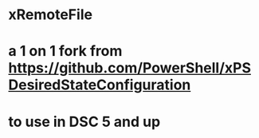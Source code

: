 # xRemoteFile
# a 1 on 1 fork from https://github.com/PowerShell/xPSDesiredStateConfiguration
# to use in DSC 5 and up
